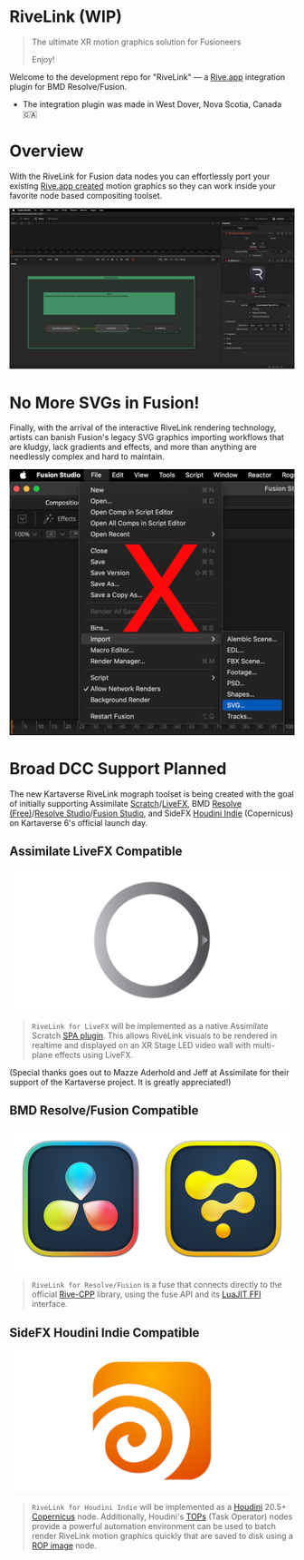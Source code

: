 # RiveLink (WIP)

> The ultimate XR motion graphics solution for Fusioneers
>
> Enjoy!
>

Welcome to the development repo for "RiveLink" — a [Rive.app](https://rive.app/) integration plugin for BMD Resolve/Fusion. 

- The integration plugin was made in West Dover, Nova Scotia, Canada 🇨🇦

# Overview

With the RiveLink for Fusion data nodes you can effortlessly port your existing [Rive.app created](https://rive.app/features) motion graphics so they can work inside your favorite node based compositing toolset.

![RiveLink Nodes](Images/rivelink-screenshot.png)

# No More SVGs in Fusion!

Finally, with the arrival of the interactive RiveLink rendering technology, artists can banish Fusion's legacy SVG graphics importing workflows that are kludgy, lack gradients and effects, and more than anything are needlessly complex and hard to maintain.

![SVG Import](Images/fusion-svg-import.png)

# Broad DCC Support Planned

The new Kartaverse RiveLink mograph toolset is being created with the goal of initially supporting Assimilate [Scratch](https://www.assimilateinc.com/products/)/[LiveFX](https://www.assimilateinc.com/products/livefx/), BMD [Resolve (Free)](https://www.blackmagicdesign.com/products/davinciresolve)/[Resolve Studio](https://www.blackmagicdesign.com/products/davinciresolve)/[Fusion Studio](https://www.blackmagicdesign.com/products/fusion), and SideFX [Houdini Indie](https://www.sidefx.com/products/whats-new-in-h205/) (Copernicus) on Kartaverse 6's official launch day.

## Assimilate LiveFX Compatible

![Assimilate LiveFX](Images/Icon-Assimilate.png)

> `RiveLink for LiveFX` will be implemented as a native Assimilate Scratch [SPA plugin](https://www.assimilatesupport.com/akb/KnowledgebaseArticle50984.aspx). This allows RiveLink visuals to be rendered in realtime and displayed on an XR Stage LED video wall with multi-plane effects using LiveFX. 

(Special thanks goes out to Mazze Aderhold and Jeff at Assimilate for their support of the Kartaverse project. It is greatly appreciated!)

## BMD Resolve/Fusion Compatible

![Resolve/Fusion Icon](Images/Icon-Resolve-Fusion.png)

> `RiveLink for Resolve/Fusion` is a fuse that connects directly to the official [Rive-CPP](https://github.com/rive-app/rive-cpp) library, using the fuse API and its [LuaJIT FFI](https://luajit.org/ext_ffi.html) interface.

## SideFX Houdini Indie Compatible

![SideFX Houdini Icon](Images/Icon-Houdini.png)

> `RiveLink for Houdini Indie` will be implemented as a [Houdini](https://www.sidefx.com/products/whats-new-in-h205/) 20.5+ [Copernicus](https://www.sidefx.com/products/whats-new-in-h205/copernicus/) node. Additionally, Houdini's [TOPs](https://www.sidefx.com/docs/houdini/tops/intro.html) (Task Operator) nodes provide a powerful automation environment can be used to batch render RiveLink motion graphics quickly that are saved to disk using a [ROP image](https://www.sidefx.com/docs/houdini/nodes/cop/rop_image.html) node.